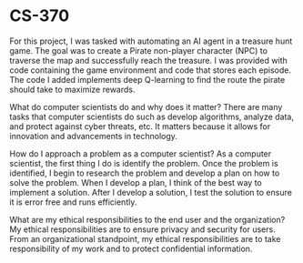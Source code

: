 # CS-370

For this project, I was tasked with automating an AI agent in a treasure hunt game. The goal was to create a Pirate non-player character (NPC) to traverse the map and successfully reach the treasure. I was provided with code containing the game environment and code that stores each episode. The code I added implements deep Q-learning to find the route the pirate should take to maximize rewards.

What do computer scientists do and why does it matter?
There are many tasks that computer scientists do such as develop algorithms, analyze data, and protect against cyber threats, etc. It matters because it allows for innovation and advancements in technology.

How do I approach a problem as a computer scientist?
As a computer scientist, the first thing I do is identify the problem. Once the problem is identified, I begin to research the problem and develop a plan on how to solve the problem. When I develop a plan,
I think of the best way to implement a solution. After I develop a solution, I test the solution to ensure it is error free and runs efficiently.

What are my ethical responsibilities to the end user and the organization?
My ethical responsibilities are to ensure privacy and security for users. From an organizational standpoint, my ethical responsibilities are to take responsibility of my work and to protect confidential information.

